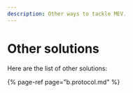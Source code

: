 ```yaml
---
description: Other ways to tackle MEV.
---
```


# Other solutions

Here are the list of other solutions:

{% page-ref page="b.protocol.md" %}



